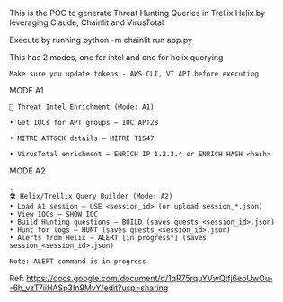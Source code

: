 This is the POC to generate Threat Hunting Queries in Trellix Helix by leveraging Claude, Chainlit and VirusTotal

Execute by running python -m chainlit run app.py

This has 2 modes, one for intel and one for helix querying

```
Make sure you update tokens - AWS CLI, VT API before executing
```

MODE A1
```
🏹 Threat Intel Enrichment (Mode: A1)

• Get IOCs for APT groups — IOC APT28

• MITRE ATT&CK details — MITRE T1547

• VirusTotal enrichment — ENRICH IP 1.2.3.4 or ENRICH HASH <hash>
```
MODE A2

```
.
🛠️ Helix/Trellix Query Builder (Mode: A2)
• Load A1 session — USE <session_id> (or upload session_*.json)
• View IOCs — SHOW IOC
• Build Hunting questions — BUILD (saves quests_<session_id>.json)
• Hunt for logs — HUNT (saves quests_<session_id>.json)
• Alerts from Helix — ALERT [in progress*] (saves session_<session_id>.json)

Note: ALERT command is in progress
```

Ref: 
https://docs.google.com/document/d/1qR75rquYVwQtfj6eoUwOu--6h_vzT7iiHASp3In9MvY/edit?usp=sharing

